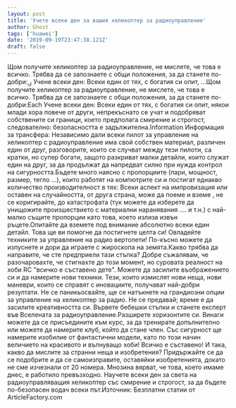 ```yaml
---
layout: post
title: 'Учете всеки ден за вашия хеликоптер за радиоуправление'
author: Ghost
tags: ['huawei']
date: '2019-09-19T23:47:38.121Z'
draft: false
---
```


Щом получите хеликоптер за радиоуправление, не мислете, че това е всичко. Трябва да се запознаете с общи положения, за да станете по-добри:ؠ Учене всеки ден: Всеки един от тях, с богатия си опит, ...Щом получите хеликоптер за радиоуправление, не мислете, че това е всичко. Трябва да се запознаете с общи положения, за да станете по-добри:Each Учене всеки ден: Всеки един от тях, с богатия си опит, някои млади хора повече от други, непрекъснато се учат и подобряват собствените си граници, което предполага смирение и строгост, следователно: безопасността е задължителна.Information Информация за трансфера: Независимо дали всеки пилот за управление на хеликоптер с радиоуправление има свой собствен материал, различен един от друг, разговорите, които се случват между тези пилоти, са кратки, но супер богати, защото разкриват малки детайли, които служат един на друг, за да продължат да напредват силно при нужда контрол на сигурността.Бъдете много наясно с пропорциите (пари, мощност, размер, тегло ...), които работят на компютрите си и постигат еднакво количество производителност в тях: Всеки аспект на импровизация или оставен на случайността, от друга страна, може да поеме и вземе , не се коригирайте, до катастрофата (тук можете да изберете да унищожите произшествието с материални наранявания .... и т.н.) с най-малко същите пропорции като това, което излиза извън ръцете.Опитайте да вземете под внимание абсолютно всеки един детайл. Това ще ви помогне да постигнете целта си! Овладейте техниките за управление на радио вертолети! По-късно можете да изпуснете и дори да играете с жироскопа на земята.Какво трябва да направите, че сте предприели тази стъпка? Добре съжалявам, че разочаровахте, че стигнахте до този момент, но суровата реалност на хоби RC "всичко е съставено дете". Можете да засилите въображението си и да намерите нови техники. Тези, които измислят нови неща, нови маневри, които се справят с иновациите, получават най-добри резултати. Не се паникьосвайте, ще се натъкнете на грандиозни опции за управление на хеликоптер за радио. Не се предавай; време е да засилите креативността си. Вървете бебешки стъпки и станете експерт във Вселената за радиоуправление.Разширете хоризонтите си. Винаги можете да се присъедините към курс, за да тренирате допълнително или можете да намерите клуб, който да стане член. Със сигурност ще намерите изобилие от фантастични модели, като по този начин величието на красивото и вълнуващо хоби! Всичко е съставено! И така, какво да мислите за странни неща и изобретения? Придържайте се да се подобрите и да се самоизправите, оставяйки изобретенията, докато не сме изчезнали от 20 номера. Мнозина вярват, че това, което имаме днес, е работило превъзходно. Научете всеки ден за света на радиоуправляващия хеликоптер със смирение и строгост, за да бъдете по-безопасен водач всеки път.Източник: Безплатни статии от ArticleFactory.com
